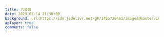 ```yaml
---
title: 八音盒
date: 2023-05-14 21:30:00
background: url(https://cdn.jsdelivr.net/gh/1405720461/images@master/img/music_bg.webp)
aplayer: true
comments: false
---
```


<div id="aplayer-oSEOhviA" class="aplayer aplayer-tag-marker meting-tag-marker" data-id="4895239160" data-server="netease" data-type="playlist" data-mode="random" data-autoplay="false" data-listmaxheight="612px" data-preload="auto" data-theme="#e3f2f5" data-volume="0.4" mutex="true"></div>
